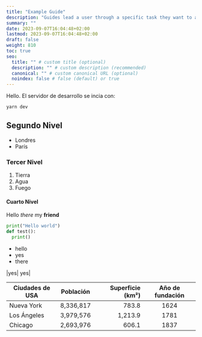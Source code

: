 ```yaml
---
title: "Example Guide"
description: "Guides lead a user through a specific task they want to accomplish, often with a sequence of steps."
summary: ""
date: 2023-09-07T16:04:48+02:00
lastmod: 2023-09-07T16:04:48+02:00
draft: false
weight: 810
toc: true
seo:
  title: "" # custom title (optional)
  description: "" # custom description (recommended)
  canonical: "" # custom canonical URL (optional)
  noindex: false # false (default) or true
---
```

Hello. El servidor de desarrollo se incia con:
```ps
yarn dev
```

## Segundo Nivel
* Londres
* París

### Tercer Nivel
  1. Tierra
  2. Agua
  3. Fuego

#### Cuarto Nivel
Hello _there_ my **friend**

```python
print("Hello world")
def test():
  print()
```

- hello
- yes
- there

|yes| yes|

| Ciudades de USA | Población | Superficie (km²) | Año de fundación |
|-----------------|-----------|-----------------:|:----------------:|
| Nueva York      | 8,336,817 | 783.8            | 1624             |
| Los Ángeles     | 3,979,576 | 1,213.9          | 1781             |
| Chicago         | 2,693,976 | 606.1            | 1837             |
